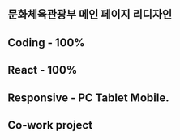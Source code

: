 문화체육관광부 메인 페이지 리디자인
---
Coding - 100%
---
React - 100%
---
Responsive - PC Tablet Mobile.
---
Co-work project
---
